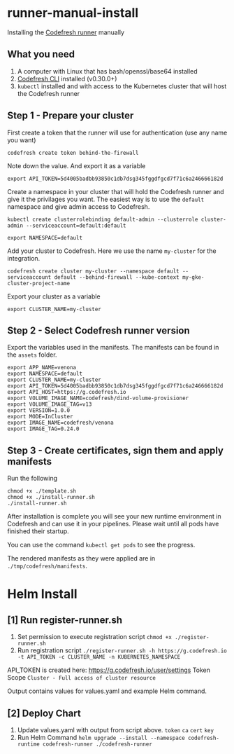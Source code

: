 # runner-manual-install

Installing the [Codefresh runner](https://codefresh.io/docs/docs/enterprise/codefresh-runner/) manually

## What you need 

1. A computer with Linux that has bash/openssl/base64 installed
1. [Codefresh CLI](https://codefresh-io.github.io/cli/) installed (v0.30.0+)
1. `kubectl` installed and with access to the Kubernetes cluster that will host the Codefresh runner

## Step 1 - Prepare your cluster

First create a token that the runner will use for authentication (use any name you want)

```
codefresh create token behind-the-firewall
```

Note down the value. And export it as a variable

```
export API_TOKEN=5d4005badbb93850c1db7dsg345fggdfgcd7f71c6a246666182d
```

Create a namespace in your cluster that will hold the Codefresh runner and give it the privilages you want. The easiest way is to use the `default` namespace and give admin access to Codefresh.

```
kubectl create clusterrolebinding default-admin --clusterrole cluster-admin --serviceaccount=default:default
```

```
export NAMESPACE=default
```

Add your cluster to Codefresh. Here we use the name `my-cluster` for the integration.

```
codefresh create cluster my-cluster --namespace default --serviceaccount default --behind-firewall --kube-context my-gke-cluster-project-name
```
Export your cluster as a variable

```
export CLUSTER_NAME=my-cluster
```

## Step 2 - Select Codefresh runner version

Export the variables used in the manifests. The manifests can be found in the `assets` folder.

```
export APP_NAME=venona
export NAMESPACE=default
export CLUSTER_NAME=my-cluster
export API_TOKEN=5d4005badbb93850c1db7dsg345fggdfgcd7f71c6a246666182d
export API_HOST=https://g.codefresh.io
export VOLUME_IMAGE_NAME=codefresh/dind-volume-provisioner
export VOLUME_IMAGE_TAG=v13
export VERSION=1.0.0
export MODE=InCluster
export IMAGE_NAME=codefresh/venona
export IMAGE_TAG=0.24.0
```

## Step 3 - Create certificates, sign them and apply manifests

Run the following

```
chmod +x ./template.sh
chmod +x ./install-runner.sh
./install-runner.sh
```

After installation is complete you will see your new runtime environment in Codefresh and can use it in your pipelines. Please wait until all pods have finished their startup.

You can use the command `kubectl get pods` to see the progress.

The rendered manifests as they were applied are in `./tmp/codefresh/manifests`.


# Helm Install

## [1] Run register-runner.sh

1. Set permission to execute registration script
`chmod +x ./register-runner.sh`
1. Run registration script 
`./register-runner.sh -h https://g.codefresh.io -t API_TOKEN -c CLUSTER_NAME -n KUBERNETES_NAMESPACE`

API_TOKEN is created here: https://g.codefresh.io/user/settings
Token Scope `Cluster - Full access of cluster resource`

Output contains values for values.yaml and example Helm command.

## [2] Deploy Chart

1. Update values.yaml with output from script above.
`token`
`ca`
`cert`
`key`
1. Run Helm Command
`helm upgrade --install --namespace codefresh-runtime codefresh-runner ./codefresh-runner`